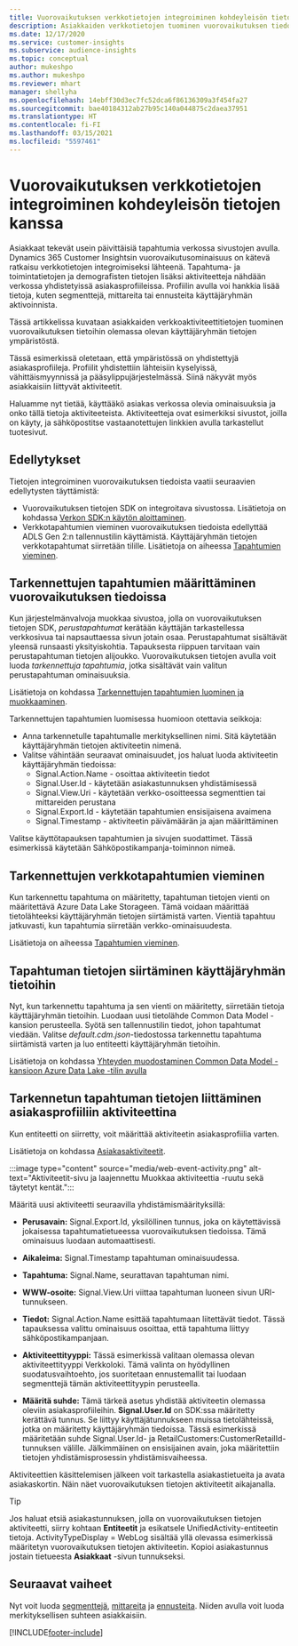 ```yaml
---
title: Vuorovaikutuksen verkkotietojen integroiminen kohdeyleisön tietojen kanssa
description: Asiakkaiden verkkotietojen tuominen vuorovaikutuksen tiedoista kohdeyleisön tietoihin.
ms.date: 12/17/2020
ms.service: customer-insights
ms.subservice: audience-insights
ms.topic: conceptual
author: mukeshpo
ms.author: mukeshpo
ms.reviewer: mhart
manager: shellyha
ms.openlocfilehash: 14ebff30d3ec7fc52dca6f86136309a3f454fa27
ms.sourcegitcommit: bae40184312ab27b95c140a044875c2daea37951
ms.translationtype: HT
ms.contentlocale: fi-FI
ms.lasthandoff: 03/15/2021
ms.locfileid: "5597461"
---
```

# <a name="integrate-web-data-from-engagement-insights-with-audience-insights"></a>Vuorovaikutuksen verkkotietojen integroiminen kohdeyleisön tietojen kanssa

Asiakkaat tekevät usein päivittäisiä tapahtumia verkossa sivustojen avulla. Dynamics 365 Customer Insightsin vuorovaikutusominaisuus on kätevä ratkaisu verkkotietojen integroimiseksi lähteenä. Tapahtuma- ja toimintatietojen ja demografisten tietojen lisäksi aktiviteetteja nähdään verkossa yhdistetyissä asiakasprofiileissa. Profiilin avulla voi hankkia lisää tietoja, kuten segmenttejä, mittareita tai ennusteita käyttäjäryhmän aktivoinnista.

Tässä artikkelissa kuvataan asiakkaiden verkkoaktiviteettitietojen tuominen vuorovaikutuksen tietoihin olemassa olevan käyttäjäryhmän tietojen ympäristöstä.

Tässä esimerkissä oletetaan, että ympäristössä on yhdistettyjä asiakasprofiileja. Profiilit yhdistettiin lähteisiin kyselyissä, vähittäismyynnissä ja pääsylippujärjestelmässä. Siinä näkyvät myös asiakkaisiin liittyvät aktiviteetit. 

Haluamme nyt tietää, käyttääkö asiakas verkossa olevia ominaisuuksia ja onko tällä tietoja aktiviteeteista. Aktiviteetteja ovat esimerkiksi sivustot, joilla on käyty, ja sähköpostitse vastaanotettujen linkkien avulla tarkastellut tuotesivut.

## <a name="prerequisites"></a>Edellytykset

Tietojen integroiminen vuorovaikutuksen tiedoista vaatii seuraavien edellytysten täyttämistä: 

- Vuorovaikutuksen tietojen SDK on integroitava sivustossa. Lisätietoja on kohdassa [Verkon SDK:n käytön aloittaminen](../engagement-insights/instrument-website.md).
- Verkkotapahtumien vieminen vuorovaikutuksen tiedoista edellyttää ADLS Gen 2:n tallennustilin käyttämistä. Käyttäjäryhmän tietojen verkkotapahtumat siirretään tilille. Lisätietoja on aiheessa [Tapahtumien vieminen](../engagement-insights/export-events.md).

## <a name="configure-refined-events-in-engagement-insights"></a>Tarkennettujen tapahtumien määrittäminen vuorovaikutuksen tiedoissa

Kun järjestelmänvalvoja muokkaa sivustoa, jolla on vuorovaikutuksen tietojen SDK, *perustapahtumat* kerätään käyttäjän tarkastellessa verkkosivua tai napsauttaessa sivun jotain osaa. Perustapahtumat sisältävät yleensä runsaasti yksityiskohtia. Tapauksesta riippuen tarvitaan vain perustapahtuman tietojen alijoukko. Vuorovaikutuksen tietojen avulla voit luoda *tarkennettuja tapahtumia*, jotka sisältävät vain valitun perustapahtuman ominaisuuksia.     

Lisätietoja on kohdassa [Tarkennettujen tapahtumien luominen ja muokkaaminen](../engagement-insights/refined-events.md).

Tarkennettujen tapahtumien luomisessa huomioon otettavia seikkoja: 

- Anna tarkennetulle tapahtumalle merkityksellinen nimi. Sitä käytetään käyttäjäryhmän tietojen aktiviteetin nimenä.
- Valitse vähintään seuraavat ominaisuudet, jos haluat luoda aktiviteetin käyttäjäryhmän tiedoissa: 
    - Signal.Action.Name - osoittaa aktiviteetin tiedot
    - Signal.User.Id - käytetään asiakastunnuksen yhdistämisessä
    - Signal.View.Uri - käytetään verkko-osoitteessa segmenttien tai mittareiden perustana
    - Signal.Export.Id - käytetään tapahtumien ensisijaisena avaimena <!-- system generated, do we need to list?-->
    - Signal.Timestamp - aktiviteetin päivämäärän ja ajan määrittäminen

Valitse käyttötapauksen tapahtumien ja sivujen suodattimet. Tässä esimerkissä käytetään Sähköpostikampanja-toiminnon nimeä.

## <a name="export-the-refined-web-events"></a>Tarkennettujen verkkotapahtumien vieminen 

Kun tarkennettu tapahtuma on määritetty, tapahtuman tietojen vienti on määritettävä Azure Data Lake Storageen. Tämä voidaan määrittää tietolähteeksi käyttäjäryhmän tietojen siirtämistä varten. Vientiä tapahtuu jatkuvasti, kun tapahtumia siirretään verkko-ominaisuudesta.

Lisätietoja on aiheessa [Tapahtumien vieminen](../engagement-insights/export-events.md).

## <a name="ingest-event-data-to-audience-insights"></a>Tapahtuman tietojen siirtäminen käyttäjäryhmän tietoihin

Nyt, kun tarkennettu tapahtuma ja sen vienti on määritetty, siirretään tietoja käyttäjäryhmän tietoihin. Luodaan uusi tietolähde Common Data Model -kansion perusteella. Syötä sen tallennustilin tiedot, johon tapahtumat viedään. Valitse *default.cdm.json*-tiedostossa tarkennettu tapahtuma siirtämistä varten ja luo entiteetti käyttäjäryhmän tietoihin.

Lisätietoja on kohdassa [Yhteyden muodostaminen Common Data Model -kansioon Azure Data Lake -tilin avulla](connect-common-data-model.md)


## <a name="relate-refined-event-data-as-an-activity-of-a-customer-profile"></a>Tarkennetun tapahtuman tietojen liittäminen asiakasprofiiliin aktiviteettina

Kun entiteetti on siirretty, voit määrittää aktiviteetin asiakasprofiilia varten.

Lisätietoja on kohdassa [Asiakasaktiviteetit](activities.md).

:::image type="content" source="media/web-event-activity.png" alt-text="Aktiviteetit-sivu ja laajennettu Muokkaa aktiviteettia -ruutu sekä täytetyt kentät.":::

Määritä uusi aktiviteetti seuraavilla yhdistämismäärityksillä: 

- **Perusavain:** Signal.Export.Id, yksilöllinen tunnus, joka on käytettävissä jokaisessa tapahtumatietueessa vuorovaikutuksen tiedoissa. Tämä ominaisuus luodaan automaattisesti.

- **Aikaleima:** Signal.Timestamp tapahtuman ominaisuudessa.

- **Tapahtuma:** Signal.Name, seurattavan tapahtuman nimi.

- **WWW-osoite:** Signal.View.Uri viittaa tapahtuman luoneen sivun URI-tunnukseen.

- **Tiedot:** Signal.Action.Name esittää tapahtumaan liitettävät tiedot. Tässä tapauksessa valittu ominaisuus osoittaa, että tapahtuma liittyy sähköpostikampanjaan.

- **Aktiviteettityyppi:** Tässä esimerkissä valitaan olemassa olevan aktiviteettityyppi Verkkoloki. Tämä valinta on hyödyllinen suodatusvaihtoehto, jos suoritetaan ennustemallit tai luodaan segmenttejä tämän aktiviteettityypin perusteella.

- **Määritä suhde:** Tämä tärkeä asetus yhdistää aktiviteetin olemassa oleviin asiakasprofiileihin. **Signal.User.Id** on SDK:ssa määritetty kerättävä tunnus. Se liittyy käyttäjätunnukseen muissa tietolähteissä, jotka on määritetty käyttäjäryhmän tiedoissa. Tässä esimerkissä määritetään suhde Signal.User.Id- ja RetailCustomers:CustomerRetailId-tunnuksen välille. Jälkimmäinen on ensisijainen avain, joka määritettiin tietojen yhdistämisprosessin yhdistämisvaiheessa.


Aktiviteettien käsittelemisen jälkeen voit tarkastella asiakastietueita ja avata asiakaskortin. Näin näet vuorovaikutuksen tietojen aktiviteetit aikajanalla. 

> [!TIP]
> Jos haluat etsiä asiakastunnuksen, jolla on vuorovaikutuksen tietojen aktiviteetti, siirry kohtaan **Entiteetit** ja esikatsele UnifiedActivity-entiteetin tietoja. ActivityTypeDisplay = WebLog sisältää yllä olevassa esimerkissä määritetyn vuorovaikutuksen tietojen aktiviteetin. Kopioi asiakastunnus jostain tietueesta **Asiakkaat** -sivun tunnukseksi.

## <a name="next-steps"></a>Seuraavat vaiheet

Nyt voit luoda [segmenttejä](segments.md), [mittareita](measures.md) ja [ennusteita](predictions.md). Niiden avulla voit luoda merkityksellisen suhteen asiakkaisiin.


[!INCLUDE[footer-include](../includes/footer-banner.md)]